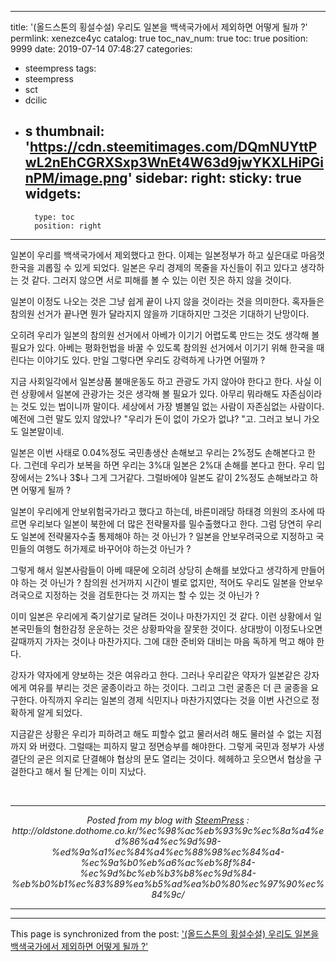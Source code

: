 
---
title: '(올드스톤의 횡설수설) 우리도 일본을 백색국가에서 제외하면 어떻게 될까 ?'
permlink: xenezce4yc
catalog: true
toc_nav_num: true
toc: true
position: 9999
date: 2019-07-14 07:48:27
categories:
- steempress
tags:
- steempress
- sct
- dcilic
- s
thumbnail: 'https://cdn.steemitimages.com/DQmNUYttPwL2nEhCGRXSxp3WnEt4W63d9jwYKXLHiPGinPM/image.png'
sidebar:
    right:
        sticky: true
widgets:
    -
        type: toc
        position: right
---


<p>일본이 우리를 백색국가에서 제외했다고 한다. 이제는 일본정부가 하고 싶은대로 마음껏 한국을 괴롭힐 수 있게 되었다. 일본은 우리 경제의 목줄을 자신들이 쥐고 있다고 생각하는 것 같다.  그러지 않으면 서로 피해를 볼 수 있는 이런 짓은 하지 않을 것이다. </p>
<p>일본이 이정도 나오는 것은 그냥 쉽게 끝이 나지 않을 것이라는 것을 의미한다. 혹자들은 참의원 선거가 끝나면 뭔가 달라지지 않을까 기대하지만 그것은 기대하기 난망이다. </p>
<p>오히려 우리가 일본의 참의원 선거에서 아베가 이기기 어렵도록 만드는 것도 생각해 볼 필요가 있다. 아베는 평화헌법을 바꿀 수 있도록 참의원 선거에서 이기기 위해 한국을 때린다는 이야기도 있다. 만일 그렇다면 우리도 강력하게 나가면 어떨까 ?</p>
<p>지금 사회일각에서 일본상품 불매운동도 하고 관광도 가지 않아야 한다고 한다. 사실 이런 상황에서 일본에 관광가는 것은 생각해 볼 필요가 있다. 아무리 뭐라해도 자존심이라는 것도 있는 법이니까 말이다. 세상에서 가장 별볼일 없는 사람이 자존심없는 사람이다. 예전에 그런 말도 있지 않았나? "우리가 돈이 없이 가오가 없냐? "고. 그러고 보니 가오도 일본말이네.</p>
<p>일본은 이번 사태로 0.04%정도 국민총생산 손해보고 우리는 2%정도 손해본다고 한다. 그런데 우리가 보복을 하면 우리는 3%대 일본은 2%대 손해를 본다고 한다. 우리 입장에서는 2%나 3$나 그게 그거같다. 그럴바에야 일본도 같이 2%정도 손해보라고 하면 어떻게 될까 ?</p>
<p>일본이 우리에게 안보위험국가라고 했다고 하는데, 바른미래당 하태경 의원의 조사에 따르면 우리보다 일본이 북한에 더 많은 전략물자를 밀수출했다고 한다. 그럼 당연히 우리도 일본에 전략물자수출 통제해야 하는 것 아닌가 ? 일본을 안보우려국으로 지정하고 국민들의 여행도 허가제로 바꾸어야 하는것 아닌가 ? </p>
<p>그렇게 해서 일본사람들이 아베 때문에 오히려 상당히 손해를 보았다고 생각하게 만들어야 하는 것 아닌가 ? 참의원 선거까지 시간이 별로 없지만, 적어도 우리도 일본을 안보우려국으로 지정하는 것을 검토한다는 것 까지는 할 수 있는 것 아닌가 ?</p>
<p>이미 일본은 우리에게 죽기살기로 달려든 것이나 마찬가지인 것 같다. 이런 상황에서 일본국민들의 혐한감정 운운하는 것은 상황파악을 잘못한 것이다. 상대방이 이정도나오면 갈때까지 가자는 것이나 마찬가지다. 그에 대한 준비와 대비는 마음 독하게 먹고 해야 한다. </p>
<p>강자가 약자에게 양보하는 것은 여유라고 한다. 그러나 우리같은 약자가 일본같은 강자에게 여유를 부리는 것은 굴종이라고 하는 것이다. 그리고 그런 굴종은 더 큰 굴종을 요구한다. 아직까지 우리는 일본의 경제 식민지나 마찬가지였다는 것을 이번 사건으로 정확하게 알게 되었다. </p>
<p>지금같은 상황은 우리가 피하려고 해도 피할수 없고 물러서려 해도 물러설 수 없는 지점까지 와 버렸다. 그럴때는 피하지 말고 정면승부를 해야한다. 그렇게 국민과 정부가 사생결단의 굳은 의지로 단결해야 협상의 문도 열리는 것이다. 헤헤하고 웃으면서 협상을 구걸한다고 해서 될 단계는 이미 지났다. </p>
 <br /><center><hr/><em>Posted from my blog with <a href='https://wordpress.org/plugins/steempress/'>SteemPress</a> : http://oldstone.dothome.co.kr/%ec%98%ac%eb%93%9c%ec%8a%a4%ed%86%a4%ec%9d%98-%ed%9a%a1%ec%84%a4%ec%88%98%ec%84%a4-%ec%9a%b0%eb%a6%ac%eb%8f%84-%ec%9d%bc%eb%b3%b8%ec%9d%84-%eb%b0%b1%ec%83%89%ea%b5%ad%ea%b0%80%ec%97%90%ec%84%9c/ </em><hr/></center> 

- - -

This page is synchronized from the post: ['(올드스톤의 횡설수설) 우리도 일본을 백색국가에서 제외하면 어떻게 될까 ?'](https://steemit.com/@oldstone/xenezce4yc)
